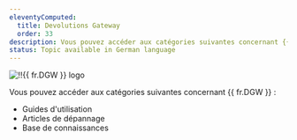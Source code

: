 ```yaml
---
eleventyComputed:
  title: Devolutions Gateway
  order: 33
description: Vous pouvez accéder aux catégories suivantes concernant {{ fr.DGW }} ':' Guides d'utilisation, Articles de dépannage et Base de connaissances
status: Topic available in German language
---
```

![!!{{ fr.DGW }} logo](https://webdevolutions.blob.core.windows.net/images/projects/gateway/logos/gateway-color-shadow.svg)  

Vous pouvez accéder aux catégories suivantes concernant {{ fr.DGW }} :  

* Guides d'utilisation  
* Articles de dépannage  
* Base de connaissances  